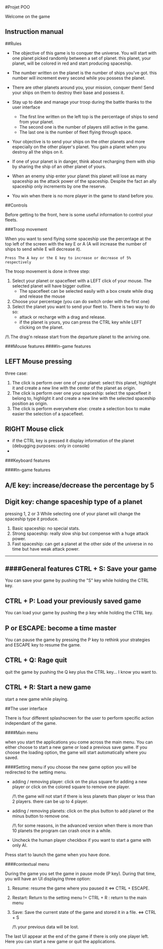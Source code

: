#Projet POO



Welcome on the game 

Instruction manual
--

##Rules 


- The objective of this game is to conquer the universe. You will start with one planet picked randomly between a set of planet. this planet, your planet, will be colored in red and start producing spaceship.

- The number written on the planet is the number of ships you've got. this number will increment every second while you possess the planet. 

- There are other planets around you, your mission, conquer them! Send your ships on them to destroy their base and possess it.

- Stay up to date and manage your troop during the battle thanks to the user interface
  * The first line written on the left top is the percentage of ships to send from your planet.
  * The second one is the number of players still active in the game.
  * The last one is the number of fleet flying through space. 

- Your objective is to send your ships on the other planets and more especially on the other player's planet. You gain a planet when you destroy all the ships on it.

- If one of your planet is in danger, think about recharging them with ship by sharing the ship of an other planet of yours. 

- When an enemy  ship enter your planet this planet will lose  as many spaceship as the attack  power of the spaceship. Despite the fact an ally spaceship only increments by one the reserve.

- You win when there is no more player in the game to stand before you.


##Controls

Before getting to the  front, here is some useful information to control your fleets.

###Troop movement

When you want to send flying some spaceship use the percentage at the top left of the screen with the key E or A (A will increase the number of ships to send while E will decrease it).
  
    Press The A key or the E key to increase or decrease of 5% respectively


The troop movement is done in three step:

 1. Select your planet or spacefleet with a LEFT click of your mouse. The selected planet will have bigger outline.
    - The spacefleet can be selected easily with a box create while drag and release the mouse
 2. Choose your percentage (you can do switch order with the first one)
 3. Select the planet you want to send your fleet to. There is two way to do so:
    -  attack or recharge with a drag and release.
    - if the planet is yours, you can press the CTRL key while LEFT clicking on the planet.

 /!\   The drag'n release start from the departure planet to the arriving one. 

###Mouse features
####In-game features

LEFT Mouse pressing
--
three case:
 1. The click is perform over one of your planet: select this planet, highlight it and create a new line with the center of the planet as origin. 
 2. The click is perform over one your spaceship: select the spacefleet it belong to, highlight it and create a new line with the selected spaceship position as origin.
 3. The click is perform everywhere else: create a selection box to make easier the selection of a spacefleet.
 
 
RIGHT Mouse click
--
 - if the CTRL key is pressed it display information of the planet (debugging purposes: only in console)
 - 



###Keyboard features

####In-game features

A/E key: increase/decrease the percentage by 5
--

Digit key: change spaceship type of a planet
--
pressing 1, 2 or 3 While selecting one of your planet will change the spaceship type it produce.
 1. Basic spaceship: no special stats.
 2. Strong spaceship: really slow ship but compense with a huge attack power. 
 3. Fast spaceship: can get a planet at the other side of the universe in no time but have weak attack power.
 
--- 

####General features
CTRL + S: Save your game
--
 You can save your game by pushing the "S" key while holding the CTRL key.

CTRL + P: Load your previously saved game
--
 You can load your game by pushing the p key while holding the CTRL key.

P or ESCAPE: become a time master
--
 You can pause the game by pressing the P key to rethink your strategies and ESCAPE key to resume the game.

CTRL + Q: Rage quit
--
 quit the game by pushing the Q key plus the CTRL key... I know you want to.
 
CTRL + R: Start a new game
--
 start a new game while playing.
 
##The user interface

There is four different splashscreen for the user to perform specific action independant of the game.

####Main menu

when you start the applications you come across the main menu. You can either choose to start a new game or load a previous save game. If you choose the loading option, the game will start automatically where you saved.

####Setting menu
if you choose the new game option you will be redirected to the setting menu. 
 - adding / removing player: click on the plus square for adding a new player or click on the colored square to remove one player.
 
    /!\ the game will not start if there is less planets than player or less than 2 players. there can be up to 4 player.
 
 - adding / removing planets: click on the plus button to add planet or the minus button to remove one.
 
     /!\ for some reasons, in the advanced version when there is more than 10 planets the program can crash once in a while.
     
 - Uncheck the human player checkbox if you want to start a game with only AI.
 
 Press start to launch the game when you have done.
 
 
####contextual menu
 
During the game you set the game in pause mode (P key). During that time, you will have an UI displaying three option:
 1. Resume: resume the game where you paused it <=> CTRL + ESCAPE.
 2. Restart: Return to the setting menu != CTRL + R : return to the main menu
 3. Save: Save the current state of the game and stored it in a file. <=> CTRL + S

	 /!\ your previous data will be lost.
 
The last UI appear at the end of the game if there is only one player left. Here you can start a new game or quit the applications.




